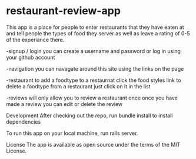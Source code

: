# restaurant-review-app

This app is a place for people to enter restaurants that they have eaten at and tell people the types of food they server 
as well as leave a rating of 0-5 of the experiance there. 


-signup / login
    you can create a username and password or log in using your github account

-navigation 
    you can navagate around this site using the links on the page 

-restaurant 
    to add a foodtype to a restaurnat click the food styles link 
    to delete a foodtype from a restaurant just click on it in the list
    
-reviews 
    will only allow you to review a restaurant once 
    once you have made a review you can edit or delete the review
    
 Development
 After checking out the repo, run bundle install to install dependencies
    
 To run this app on your local machine, run  rails server. 
    
 License
 The app is available as open source under the terms of the MIT License.